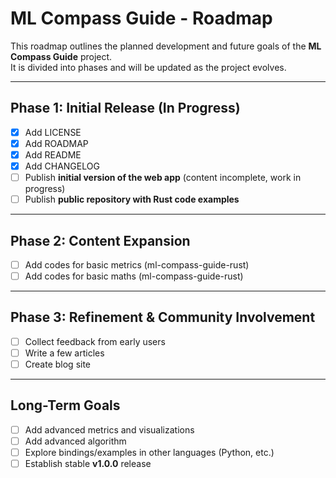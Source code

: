 # ML Compass Guide - Roadmap

This roadmap outlines the planned development and future goals of the **ML Compass Guide** project.  
It is divided into phases and will be updated as the project evolves.

---

## Phase 1: Initial Release (In Progress)

- [x] Add LICENSE
- [x] Add ROADMAP
- [x] Add README
- [x] Add CHANGELOG
- [ ] Publish **initial version of the web app** (content incomplete, work in progress)
- [ ] Publish **public repository with Rust code examples**

---

## Phase 2: Content Expansion

- [ ] Add codes for basic metrics (ml-compass-guide-rust)
- [ ] Add codes for basic maths (ml-compass-guide-rust)

---

## Phase 3: Refinement & Community Involvement

- [ ] Collect feedback from early users
- [ ] Write a few articles
- [ ] Create blog site

---

## Long-Term Goals

- [ ] Add advanced metrics and visualizations
- [ ] Add advanced algorithm
- [ ] Explore bindings/examples in other languages (Python, etc.)
- [ ] Establish stable **v1.0.0** release
